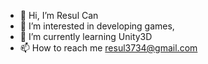 - 👋 Hi, I’m Resul Can
- 👀 I’m interested in developing games,
- 🌱 I’m currently learning Unity3D
- 📫 How to reach me resul3734@gmail.com

<!---
calzoness/calzoness is a ✨ special ✨ repository because its `README.md` (this file) appears on your GitHub profile.
You can click the Preview link to take a look at your changes.
--->
